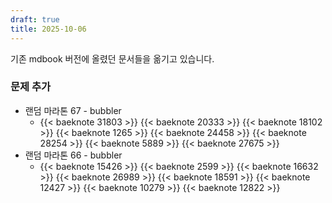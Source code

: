 ```yaml
---
draft: true
title: 2025-10-06
---
```


기존 mdbook 버전에 올렸던 문서들을 옮기고 있습니다.

<!--more-->

### 문제 추가

* 랜덤 마라톤 67 - bubbler
  * {{< baeknote 31803 >}} {{< baeknote 20333 >}} {{< baeknote 18102 >}} {{< baeknote 1265 >}} {{< baeknote 24458 >}} {{< baeknote 28254 >}} {{< baeknote 5889 >}} {{< baeknote 27675 >}}
* 랜덤 마라톤 66 - bubbler
  * {{< baeknote 15426 >}} {{< baeknote 2599 >}} {{< baeknote 16632 >}} {{< baeknote 26989 >}} {{< baeknote 18591 >}} {{< baeknote 12427 >}} {{< baeknote 10279 >}} {{< baeknote 12822 >}}
